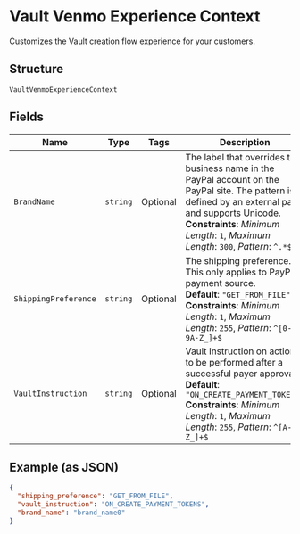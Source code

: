 
# Vault Venmo Experience Context

Customizes the Vault creation flow experience for your customers.

## Structure

`VaultVenmoExperienceContext`

## Fields

| Name | Type | Tags | Description |
|  --- | --- | --- | --- |
| `BrandName` | `string` | Optional | The label that overrides the business name in the PayPal account on the PayPal site. The pattern is defined by an external party and supports Unicode.<br>**Constraints**: *Minimum Length*: `1`, *Maximum Length*: `300`, *Pattern*: `^.*$` |
| `ShippingPreference` | `string` | Optional | The shipping preference. This only applies to PayPal payment source.<br>**Default**: `"GET_FROM_FILE"`<br>**Constraints**: *Minimum Length*: `1`, *Maximum Length*: `255`, *Pattern*: `^[0-9A-Z_]+$` |
| `VaultInstruction` | `string` | Optional | Vault Instruction on action to be performed after a successful payer approval.<br>**Default**: `"ON_CREATE_PAYMENT_TOKENS"`<br>**Constraints**: *Minimum Length*: `1`, *Maximum Length*: `255`, *Pattern*: `^[A-Z_]+$` |

## Example (as JSON)

```json
{
  "shipping_preference": "GET_FROM_FILE",
  "vault_instruction": "ON_CREATE_PAYMENT_TOKENS",
  "brand_name": "brand_name0"
}
```

